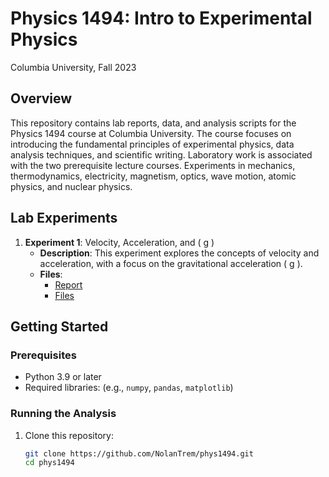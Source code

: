 # Physics 1494: Intro to Experimental Physics
Columbia University, Fall 2023

## Overview

This repository contains lab reports, data, and analysis scripts for the Physics 1494 course at Columbia University. The course focuses on introducing the fundamental principles of experimental physics, data analysis techniques, and scientific writing. Laboratory work is associated with the two prerequisite lecture courses. Experiments in mechanics, thermodynamics, electricity, magnetism, optics, wave motion, atomic physics, and nuclear physics. 

## Lab Experiments

1. **Experiment 1**: Velocity, Acceleration, and \( g \)
   - **Description**: This experiment explores the concepts of velocity and acceleration, with a focus on the gravitational acceleration \( g \).
   - **Files**: 
     - [Report](experiment1/PHYS1494_Experiment_1.pdf)
     - [Files](experiment1)


## Getting Started

### Prerequisites

- Python 3.9 or later
- Required libraries: (e.g., `numpy`, `pandas`, `matplotlib`)

### Running the Analysis

1. Clone this repository:
   ```bash
   git clone https://github.com/NolanTrem/phys1494.git
   cd phys1494
   ```
